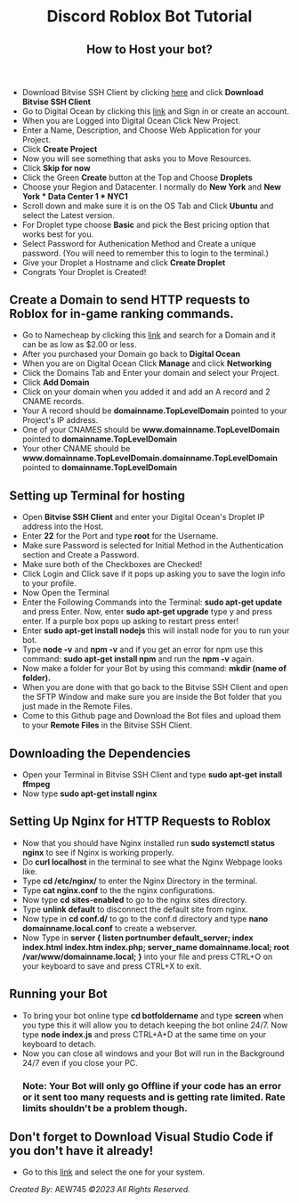 <!DOCTYPE html>
<header>
<h1>Discord Roblox Bot Tutorial</h1>
<h2>How to Host your bot?</h2>
</header>
<body>
<p>
  <ul>
    <li>Download Bitvise SSH Client by clicking <a href="https://www.bitvise.com/download-area" target="_blank">here</a> and click <strong>Download Bitvise SSH Client</strong></li>
    <li>Go to Digital Ocean by clicking this <a href="https://cloud.digitalocean.com/login?redirect_url=https%3A%2F%2Fcloud.digitalocean.com%2Fnetworking%2Fdomains%3Fi%3D0aae23" target="_blank">link</a> and Sign in or create an account.</li>
    <li>When you are Logged into Digital Ocean Click New Project.</li>
    <li>Enter a Name, Description, and Choose Web Application for your Project.</li>
    <li>Click <strong>Create Project</strong></li>
    <li>Now you will see something that asks you to Move Resources.</li>
    <li>Click <strong>Skip for now</strong></li>
    <li>Click the Green <strong>Create</strong> button at the Top and Choose <strong>Droplets</strong></li>
    <li>Choose your Region and Datacenter. I normally do <strong>New York</strong> and <strong>New York * Data Center 1 * NYC1</strong></li>
    <li>Scroll down and make sure it is on the OS Tab and Click <strong>Ubuntu</strong> and select the Latest version.</li>
    <li>For Droplet type choose <strong>Basic</strong> and pick the Best pricing option that works best for you.</li>
    <li>Select Password for Authenication Method and Create a unique password. (You will need to remember this to login to the terminal.)</li>
    <li>Give your Droplet a Hostname and click <strong>Create Droplet</strong></li>
    <li>Congrats Your Droplet is Created!</li>
  </ul>
</p>
<h2>Create a Domain to send HTTP requests to Roblox for in-game ranking commands.</h2>
<p>
  <ul>
    <li>Go to Namecheap by clicking this <a href="https://www.namecheap.com/domains/" target="_blank">link</a> and search for a Domain and it can be as low as $2.00 or less.</li>
    <li>After you purchased your Domain go back to <strong>Digital Ocean</strong></li>
    <li>When you are on Digital Ocean Click <strong>Manage</strong> and click <strong>Networking</strong></li>
    <li>Click the Domains Tab and Enter your domain and select your Project.</li>
    <li>Click <strong>Add Domain</strong></li>
    <li>Click on your domain when you added it and add an A record and 2 CNAME records.</li>
    <li>Your A record should be <strong>domainname.TopLevelDomain</strong> pointed to your Project's IP address.</li>
    <li>One of your CNAMES should be <strong>www.domainname.TopLevelDomain</strong> pointed to <strong>domainname.TopLevelDomain</strong></li>
    <li>Your other CNAME should be <strong>www.domainname.TopLevelDomain.domainname.TopLevelDomain</strong> pointed to <strong>domainname.TopLevelDomain</strong></li>
  </ul>
</p>
<h2>Setting up Terminal for hosting</h2>
<p>
  <ul>
    <li>Open <strong>Bitvise SSH Client</strong> and enter your Digital Ocean's Droplet IP address into the Host.</li>
    <li>Enter <strong>22</strong> for the Port and type <strong>root</strong> for the Username.</li>
    <li>Make sure Password is selected for Initial Method in the Authentication section and Create a Password.</li>
    <li>Make sure both of the Checkboxes are Checked!</li>
    <li>Click Login and Click save if it pops up asking you to save the login info to your profile.</li>
    <li>Now Open the Terminal</li>
    <li>Enter the Following Commands into the Terminal: <strong>sudo apt-get update</strong> and press Enter. Now, enter <strong>sudo apt-get upgrade</strong> type y and press enter. If a purple box pops up asking to restart press enter!</li>
    <li>Enter <strong>sudo apt-get install nodejs</strong> this will install node for you to run your bot.</li>
    <li>Type <strong>node -v</strong> and <strong>npm -v</strong> and if you get an error for npm use this command: <strong>sudo apt-get install npm</strong> and run the <strong>npm -v</strong> again.</li>
    <li>Now make a folder for your Bot by using this command: <strong>mkdir (name of folder).</strong></li>
    <li>When you are done with that go back to the Bitvise SSH Client and open the SFTP Window and make sure you are inside the Bot folder that you just made in the Remote Files.</li>
    <li>Come to this Github page and Download the Bot files and upload them to your <strong>Remote Files</strong> in the Bitvise SSH Client.</li>
  </ul>
</p>
<h2>Downloading the Dependencies</h2>
<p>
  <ul>
    <li>Open your Terminal in Bitvise SSH Client and type <strong> sudo apt-get install ffmpeg</strong></li>
    <li>Now type <strong>sudo apt-get install nginx</strong></li>
  </ul>
</p>
<h2>Setting Up Nginx for HTTP Requests to Roblox</h2>
<p>
<ul>
  <li>Now that you should have Nginx installed run <strong>sudo systemctl status nginx</strong> to see if Nginx is working properly.</li>
  <li>Do <strong>curl localhost</strong> in the terminal to see what the Nginx Webpage looks like.</li>
  <li>Type <strong>cd /etc/nginx/</strong> to enter the Nginx Directory in the terminal.</li>
  <li>Type <strong>cat nginx.conf</strong> to the the nginx configurations.</li>
  <li>Now type <strong>cd sites-enabled</strong> to go to the nginx sites directory.</li>
  <li>Type <strong>unlink default</strong> to disconnect the default site from nginx.</li>
  <li>Now type in <strong>cd conf.d/</strong> to go to the conf.d directory and type <strong>nano domainname.local.conf</strong> to create a webserver.</li>
  <li>Now Type in <strong>server { listen portnumber default_server; index index.html index.htm index.php; server_name domainname.local; root /var/www/domainname.local; }</strong> into your file and press CTRL+O on your keyboard to save and press CTRL+X to exit.</li>
</ul>
</p>
<h2>Running your Bot</h2>
<p>
  <ul>
    <li>To bring your bot online type <strong>cd botfoldername</strong> and type <strong>screen</strong> when you type this it will allow you to detach keeping the bot online 24/7. Now type <strong>node index.js</strong> and press CTRL+A+D at the same time on your keyboard to detach.</li>
    <li>Now you can close all windows and your Bot will run in the Background 24/7 even if you close your PC.</li>
    <h3>Note: Your Bot will only go Offline if your code has an error or it sent too many requests and is getting rate limited. Rate limits shouldn't be a problem though.</h3>
  </ul>
</p>
<h2>Don't forget to Download Visual Studio Code if you don't have it already!</h2>
<p>
<ul>
<li>Go to this <a href="https://code.visualstudio.com/Download">link</a> and select the one for your system.</li>
</ul>
</p>
</body>
<footer>
  <p><i>Created By:</i> AEW745  <i>&copy2023 All Rights Reserved.</p>
</html>
